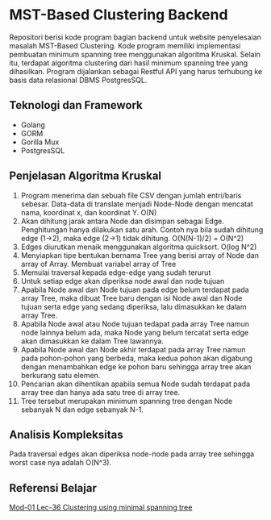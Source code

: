 # MST-Based Clustering Backend
Repositori berisi kode program bagian backend untuk website penyelesaian masalah MST-Based Clustering. Kode program memiliki implementasi pembuatan minimum spanning tree menggunakan algoritma Kruskal. Selain itu, terdapat algoritma clustering dari hasil minimum spanning tree yang dihasilkan. Program dijalankan sebagai Restful API yang harus terhubung ke basis data relasional DBMS PostgresSQL.

## Teknologi dan Framework
- Golang
- GORM
- Gorilla Mux
- PostgresSQL

## Penjelasan Algoritma Kruskal
1. Program menerima dan sebuah file CSV dengan jumlah entri/baris sebesar. Data-data di translate menjadi Node-Node dengan mencatat nama, koordinat x, dan koordinat Y. O(N)
2. Akan dihitung jarak antara Node dan disimpan sebagai Edge. Penghitungan hanya dilakukan satu arah. Contoh nya bila sudah dihitung edge (1->2), maka edge (2->1) tidak dihitung. O(N(N-1)/2) = O(N^2)
3. Edges diurutkan menaik menggunakan algoritma quicksort. O(log N^2)
4. Menyiapkan tipe bentukan bernama Tree yang berisi array of Node dan array of Array. Membuat variabel array of Tree
5. Memulai traversal kepada edge-edge yang sudah terurut
6. Untuk setiap edge akan diperiksa node awal dan node tujuan
7. Apabila Node awal dan Node tujuan pada edge belum terdapat pada array Tree, maka dibuat Tree baru dengan isi Node awal dan Node tujuan serta edge yang sedang diperiksa, lalu dimasukkan ke dalam array Tree.
8. Apabila Node awal atau Node tujuan tedapat pada array Tree namun node lainnya belum ada, maka Node yang belum tercatat serta edge akan dimasukkan ke dalam Tree lawannya.
9. Apabila Node awal dan Node akhir terdapat pada array Tree namun pada pohon-pohon yang berbeda, maka kedua pohon akan digabung dengan menambahkan edge ke pohon baru sehingga array tree akan berkurang satu elemen.
10. Pencarian akan dihentikan apabila semua Node sudah terdapat pada array tree dan hanya ada satu tree di array tree.
11. Tree tersebut merupakan minimum spanning tree dengan Node sebanyak N dan edge sebanyak N-1.

## Analisis Kompleksitas
Pada traversal edges akan diperiksa node-node pada array tree sehingga worst case nya adalah O(N^3).

## Referensi Belajar
[Mod-01 Lec-36 Clustering using minimal spanning tree](https://www.youtube.com/watch?v=crBp-AYtBWA)